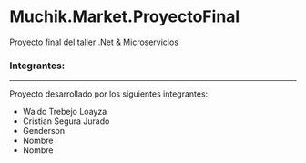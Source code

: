 # Muchik.Market.ProyectoFinal
Proyecto final del taller .Net & Microservicios

### Integrantes:
***
Proyecto desarrollado por los siguientes integrantes:
* Waldo Trebejo Loayza
* Cristian Segura Jurado
* Genderson 
* Nombre
* Nombre


